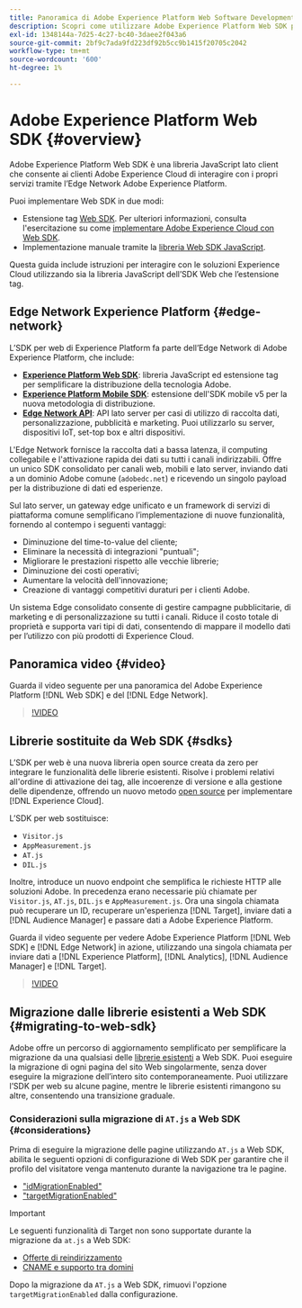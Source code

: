 ```yaml
---
title: Panoramica di Adobe Experience Platform Web Software Development Kit (SDK)
description: Scopri come utilizzare Adobe Experience Platform Web SDK per integrare le funzionalità di Platform nel tuo sito web.
exl-id: 1348144a-7d25-4c27-bc40-3daee2f043a6
source-git-commit: 2bf9c7ada9fd223df92b5cc9b1415f20705c2042
workflow-type: tm+mt
source-wordcount: '600'
ht-degree: 1%

---
```


# Adobe Experience Platform Web SDK {#overview}

Adobe Experience Platform Web SDK è una libreria JavaScript lato client che consente ai clienti Adobe Experience Cloud di interagire con i propri servizi tramite l’Edge Network Adobe Experience Platform.

Puoi implementare Web SDK in due modi:

* Estensione tag [Web SDK](../tags/extensions/client/web-sdk/web-sdk-extension-configuration.md). Per ulteriori informazioni, consulta l&#39;esercitazione su come [implementare Adobe Experience Cloud con Web SDK](https://experienceleague.adobe.com/docs/platform-learn/implement-web-sdk/overview.html?lang=it).
* Implementazione manuale tramite la [libreria Web SDK JavaScript](install/library.md).

Questa guida include istruzioni per interagire con le soluzioni Experience Cloud utilizzando sia la libreria JavaScript dell’SDK Web che l’estensione tag.

## Edge Network Experience Platform {#edge-network}



L’SDK per web di Experience Platform fa parte dell’Edge Network di Adobe Experience Platform, che include:

* **[Experience Platform Web SDK](#overview)**: libreria JavaScript ed estensione tag per semplificare la distribuzione della tecnologia Adobe.
* **[Experience Platform Mobile SDK](https://developer.adobe.com/client-sdks/home/)**: estensione dell&#39;SDK mobile v5 per la nuova metodologia di distribuzione.
* **[Edge Network API](../server-api/overview.md)**: API lato server per casi di utilizzo di raccolta dati, personalizzazione, pubblicità e marketing. Puoi utilizzarlo su server, dispositivi IoT, set-top box e altri dispositivi.

L&#39;Edge Network fornisce la raccolta dati a bassa latenza, il computing collegabile e l&#39;attivazione rapida dei dati su tutti i canali indirizzabili. Offre un unico SDK consolidato per canali web, mobili e lato server, inviando dati a un dominio Adobe comune (`adobedc.net`) e ricevendo un singolo payload per la distribuzione di dati ed esperienze.

Sul lato server, un gateway edge unificato e un framework di servizi di piattaforma comune semplificano l’implementazione di nuove funzionalità, fornendo al contempo i seguenti vantaggi:

* Diminuzione del time-to-value del cliente;
* Eliminare la necessità di integrazioni &quot;puntuali&quot;;
* Migliorare le prestazioni rispetto alle vecchie librerie;
* Diminuzione dei costi operativi;
* Aumentare la velocità dell&#39;innovazione;
* Creazione di vantaggi competitivi duraturi per i clienti Adobe.

Un sistema Edge consolidato consente di gestire campagne pubblicitarie, di marketing e di personalizzazione su tutti i canali. Riduce il costo totale di proprietà e supporta vari tipi di dati, consentendo di mappare il modello dati per l’utilizzo con più prodotti di Experience Cloud.

## Panoramica video {#video}

Guarda il video seguente per una panoramica del Adobe Experience Platform [!DNL Web SDK] e del [!DNL Edge Network].

>[!VIDEO](https://video.tv.adobe.com/v/34141?quality=12&learn=on)

## Librerie sostituite da Web SDK {#sdks}

L’SDK per web è una nuova libreria open source creata da zero per integrare le funzionalità delle librerie esistenti. Risolve i problemi relativi all&#39;ordine di attivazione dei tag, alle incoerenze di versione e alla gestione delle dipendenze, offrendo un nuovo metodo [open source](https://github.com/adobe/alloy) per implementare [!DNL Experience Cloud].

L’SDK per web sostituisce:

* `Visitor.js`
* `AppMeasurement.js`
* `AT.js`
* `DIL.js`

Inoltre, introduce un nuovo endpoint che semplifica le richieste HTTP alle soluzioni Adobe. In precedenza erano necessarie più chiamate per `Visitor.js`, `AT.js`, `DIL.js` e `AppMeasurement.js`. Ora una singola chiamata può recuperare un ID, recuperare un&#39;esperienza [!DNL Target], inviare dati a [!DNL Audience Manager] e passare dati a Adobe Experience Platform.

Guarda il video seguente per vedere Adobe Experience Platform [!DNL Web SDK] e [!DNL Edge Network] in azione, utilizzando una singola chiamata per inviare dati a [!DNL Experience Platform], [!DNL Analytics], [!DNL Audience Manager] e [!DNL Target].

>[!VIDEO](https://video.tv.adobe.com/v/34148)

## Migrazione dalle librerie esistenti a Web SDK {#migrating-to-web-sdk}

Adobe offre un percorso di aggiornamento semplificato per semplificare la migrazione da una qualsiasi delle [librerie esistenti](#sdks) a Web SDK. Puoi eseguire la migrazione di ogni pagina del sito Web singolarmente, senza dover eseguire la migrazione dell’intero sito contemporaneamente. Puoi utilizzare l’SDK per web su alcune pagine, mentre le librerie esistenti rimangono su altre, consentendo una transizione graduale.

### Considerazioni sulla migrazione di `AT.js` a Web SDK {#considerations}

Prima di eseguire la migrazione delle pagine utilizzando `AT.js` a Web SDK, abilita le seguenti opzioni di configurazione di Web SDK per garantire che il profilo del visitatore venga mantenuto durante la navigazione tra le pagine.

* [&quot;idMigrationEnabled&quot;](/help/web-sdk/commands/configure/idmigrationenabled.md)
* [&quot;targetMigrationEnabled&quot;](/help/web-sdk/commands/configure/targetmigrationenabled.md)

>[!IMPORTANT]
>
>Le seguenti funzionalità di Target non sono supportate durante la migrazione da `at.js` a Web SDK:
>
>* [Offerte di reindirizzamento](https://experienceleague.adobe.com/docs/target/using/experiences/offers/offer-redirect.html)
>* [CNAME e supporto tra domini](https://experienceleague.adobe.com/docs/target-dev/developer/client-side/at-js-implementation/atjs-cookies.html)

Dopo la migrazione da `AT.js` a Web SDK, rimuovi l&#39;opzione `targetMigrationEnabled` dalla configurazione.

